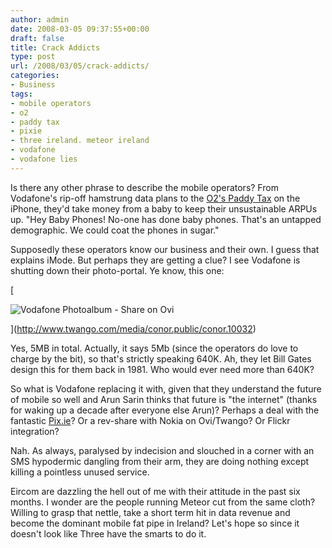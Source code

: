 ```yaml
---
author: admin
date: 2008-03-05 09:37:55+00:00
draft: false
title: Crack Addicts
type: post
url: /2008/03/05/crack-addicts/
categories:
- Business
tags:
- mobile operators
- o2
- paddy tax
- pixie
- three ireland. meteor ireland
- vodafone
- vodafone lies
---
```


Is there any other phrase to describe the mobile operators? From Vodafone's rip-off hamstrung data plans to the [O2's Paddy Tax](http://patphelan.net/irish-taken-as-fools-as-o2-ireland-iphone-package-comes-with-attached-paddy-tax/) on the iPhone, they'd take money from a baby to keep their unsustainable ARPUs up. "Hey Baby Phones! No-one has done baby phones. That's an untapped demographic. We could coat the phones in sugar."

Supposedly these operators know our business and their own. I guess that explains iMode. But perhaps they are getting a clue? I see Vodafone is shutting down their photo-portal. Ye know, this one:

[


![Vodafone Photoalbum - Share on Ovi](http://media.twango.com/m1/large/0138/5eb39cb6677d47b995a18d98acad4c04.jpg)




](http://www.twango.com/media/conor.public/conor.10032)

Yes, 5MB in total. Actually, it says 5Mb (since the operators do love to charge by the bit), so that's strictly  speaking 640K. Ah, they let Bill Gates design this for them back in 1981. Who would ever need more than 640K?

So what is Vodafone replacing it with, given that they understand the future of mobile so well and Arun Sarin thinks that future is "the internet" (thanks for waking up a decade after everyone else Arun)? Perhaps a deal with the fantastic [Pix.ie](http://pix.ie/)? Or a rev-share with Nokia on Ovi/Twango? Or Flickr integration?

Nah. As always, paralysed by indecision and slouched in a corner with an SMS hypodermic dangling from their arm, they are doing nothing except killing a pointless unused service.

Eircom are dazzling the hell out of me with their attitude in the past six months. I wonder are the people running Meteor cut from the same cloth? Willing to grasp that nettle, take a short term hit in data revenue and become the dominant mobile fat pipe in Ireland? Let's hope so since it doesn't look like Three have the smarts to do it.

